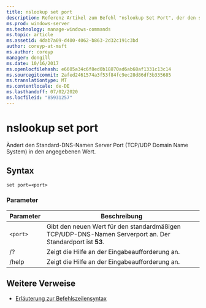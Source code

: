 ```yaml
---
title: nslookup set port
description: Referenz Artikel zum Befehl "nslookup Set Port", der den standardmäßigen TCP/UDP-Domain Name System Server-Port (DNS) in den angegebenen Wert ändert.
ms.prod: windows-server
ms.technology: manage-windows-commands
ms.topic: article
ms.assetid: 4dab7a09-d400-4062-b863-2d32c191c3bd
author: coreyp-at-msft
ms.author: coreyp
manager: dongill
ms.date: 10/16/2017
ms.openlocfilehash: e6605a34c6f8ed0b18870ad6ab68af1331c13c14
ms.sourcegitcommit: 2afed2461574a3f53f84fc9ec28d86df3b335685
ms.translationtype: MT
ms.contentlocale: de-DE
ms.lasthandoff: 07/02/2020
ms.locfileid: "85931257"
---
```

# <a name="nslookup-set-port"></a>nslookup set port

Ändert den Standard-DNS-Namen Server Port (TCP/UDP Domain Name System) in den angegebenen Wert.

## <a name="syntax"></a>Syntax

```
set port=<port>
```

### <a name="parameters"></a>Parameter

| Parameter | Beschreibung |
| ---------- | ---------- |
| `<port>` | Gibt den neuen Wert für den standardmäßigen TCP/UDP-DNS-Namen Serverport an. Der Standardport ist **53**. |
| /? | Zeigt die Hilfe an der Eingabeaufforderung an. |
| /help | Zeigt die Hilfe an der Eingabeaufforderung an. |

## <a name="additional-references"></a>Weitere Verweise

- [Erläuterung zur Befehlszeilensyntax](command-line-syntax-key.md)
